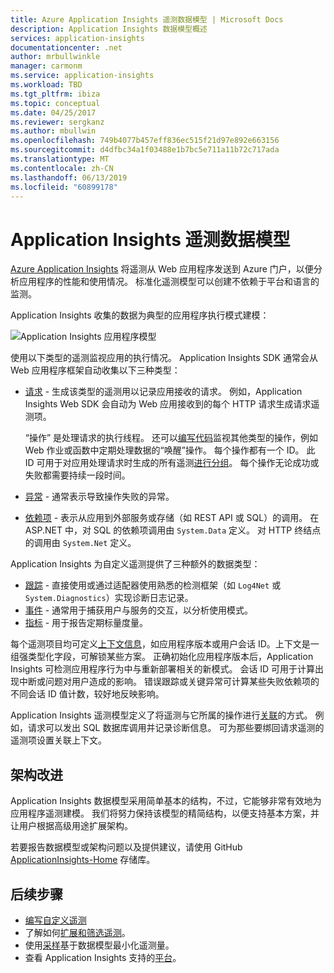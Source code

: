 ```yaml
---
title: Azure Application Insights 遥测数据模型 | Microsoft Docs
description: Application Insights 数据模型概述
services: application-insights
documentationcenter: .net
author: mrbullwinkle
manager: carmonm
ms.service: application-insights
ms.workload: TBD
ms.tgt_pltfrm: ibiza
ms.topic: conceptual
ms.date: 04/25/2017
ms.reviewer: sergkanz
ms.author: mbullwin
ms.openlocfilehash: 749b4077b457eff836ec515f21d97e892e663156
ms.sourcegitcommit: d4dfbc34a1f03488e1b7bc5e711a11b72c717ada
ms.translationtype: MT
ms.contentlocale: zh-CN
ms.lasthandoff: 06/13/2019
ms.locfileid: "60899178"
---
```

# <a name="application-insights-telemetry-data-model"></a>Application Insights 遥测数据模型

[Azure Application Insights](../../azure-monitor/app/app-insights-overview.md) 将遥测从 Web 应用程序发送到 Azure 门户，以便分析应用程序的性能和使用情况。 标准化遥测模型可以创建不依赖于平台和语言的监测。 

Application Insights 收集的数据为典型的应用程序执行模式建模：

![Application Insights 应用程序模型](./media/data-model/application-insights-data-model.png)

使用以下类型的遥测监视应用的执行情况。 Application Insights SDK 通常会从 Web 应用程序框架自动收集以下三种类型：

* [请求](data-model-request-telemetry.md)  - 生成该类型的遥测用以记录应用接收的请求。 例如，Application Insights Web SDK 会自动为 Web 应用接收到的每个 HTTP 请求生成请求遥测项。 

    “操作”  是处理请求的执行线程。 还可以[编写代码](../../azure-monitor/app/api-custom-events-metrics.md#trackrequest)监视其他类型的操作，例如 Web 作业或函数中定期处理数据的“唤醒”操作。  每个操作都有一个 ID。 此 ID 可用于对应用处理请求时生成的所有遥测[进行分组](../../azure-monitor/app/correlation.md)。 每个操作无论成功或失败都需要持续一段时间。
* [异常](data-model-exception-telemetry.md)  - 通常表示导致操作失败的异常。
* [依赖项](data-model-dependency-telemetry.md)  - 表示从应用到外部服务或存储（如 REST API 或 SQL）的调用。 在 ASP.NET 中，对 SQL 的依赖项调用由 `System.Data` 定义。 对 HTTP 终结点的调用由 `System.Net` 定义。 

Application Insights 为自定义遥测提供了三种额外的数据类型：

* [跟踪](data-model-trace-telemetry.md) - 直接使用或通过适配器使用熟悉的检测框架（如 `Log4Net` 或 `System.Diagnostics`）实现诊断日志记录。
* [事件](data-model-event-telemetry.md) - 通常用于捕获用户与服务的交互，以分析使用模式。
* [指标](data-model-metric-telemetry.md) - 用于报告定期标量度量。

每个遥测项目均可定义[上下文信息](data-model-context.md)，如应用程序版本或用户会话 ID。上下文是一组强类型化字段，可解锁某些方案。 正确初始化应用程序版本后，Application Insights 可检测应用程序行为中与重新部署相关的新模式。 会话 ID 可用于计算出现中断或问题对用户造成的影响。 错误跟踪或关键异常可计算某些失败依赖项的不同会话 ID 值计数，较好地反映影响。

Application Insights 遥测模型定义了将遥测与它所属的操作进行[关联](../../azure-monitor/app/correlation.md)的方式。 例如，请求可以发出 SQL 数据库调用并记录诊断信息。 可为那些要绑回请求遥测的遥测项设置关联上下文。

## <a name="schema-improvements"></a>架构改进

Application Insights 数据模型采用简单基本的结构，不过，它能够非常有效地为应用程序遥测建模。 我们将努力保持该模型的精简结构，以便支持基本方案，并让用户根据高级用途扩展架构。

若要报告数据模型或架构问题以及提供建议，请使用 GitHub [ApplicationInsights-Home](https://github.com/Microsoft/ApplicationInsights-Home/labels/schema) 存储库。

## <a name="next-steps"></a>后续步骤

- [编写自定义遥测](../../azure-monitor/app/api-custom-events-metrics.md)
- 了解如何[扩展和筛选遥测](../../azure-monitor/app/api-filtering-sampling.md)。
- 使用[采样](../../azure-monitor/app/sampling.md)基于数据模型最小化遥测量。
- 查看 Application Insights 支持的[平台](../../azure-monitor/app/platforms.md)。
